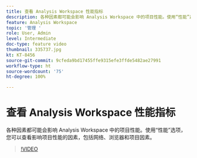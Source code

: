 ```yaml
---
title: 查看 Analysis Workspace 性能指标
description: 各种因素都可能会影响 Analysis Workspace 中的项目性能。使用“性能”选项，您可以查看影响项目性能的因素，包括网络、浏览器和项目因素。
feature: Analysis Workspace
topic: '管理 '
role: User, Admin
level: Intermediate
doc-type: feature video
thumbnail: 335737.jpg
kt: KT-8456
source-git-commit: 9cfeda9bd17455ffe9315efe3ffde5482ae27991
workflow-type: ht
source-wordcount: '75'
ht-degree: 100%

---
```



# 查看 Analysis Workspace 性能指标

各种因素都可能会影响 Analysis Workspace 中的项目性能。使用“性能”选项，您可以查看影响项目性能的因素，包括网络、浏览器和项目因素。


>[!VIDEO](https://video.tv.adobe.com/v/335737/?quality=12&learn=on)